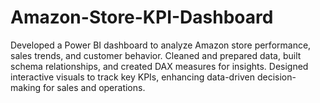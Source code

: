# Amazon-Store-KPI-Dashboard
Developed a Power BI dashboard to analyze Amazon store performance, sales trends, and customer behavior. Cleaned and prepared data, built schema relationships, and created DAX measures for insights. Designed interactive visuals to track key KPIs, enhancing data-driven decision-making for sales and operations.
